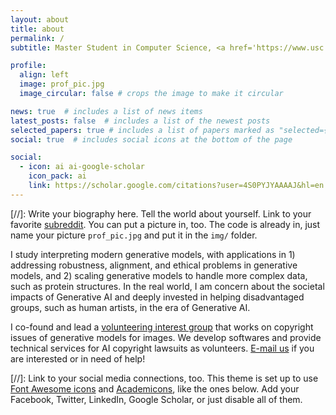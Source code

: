 ```yaml
---
layout: about
title: about
permalink: /
subtitle: Master Student in Computer Science, <a href='https://www.usc.edu/'>University of Southern California</a>. 

profile:
  align: left
  image: prof_pic.jpg
  image_circular: false # crops the image to make it circular

news: true  # includes a list of news items
latest_posts: false  # includes a list of the newest posts
selected_papers: true # includes a list of papers marked as "selected={true}"
social: true  # includes social icons at the bottom of the page

social:
  - icon: ai ai-google-scholar
    icon_pack: ai
    link: https://scholar.google.com/citations?user=4S0PYJYAAAAJ&hl=en
---
```


[//]: Write your biography here. Tell the world about yourself. Link to your favorite [subreddit](http://reddit.com). You can put a picture in, too. The code is already in, just name your picture `prof_pic.jpg` and put it in the `img/` folder.

I study interpreting modern generative models, with applications in 1) addressing robustness, alignment, and ethical problems in generative models, and 2) scaling generative models to handle more complex data, such as protein structures. In the real world, I am concern about the societal impacts of Generative AI and deeply invested in helping disadvantaged groups, such as human artists, in the era of Generative AI.

I co-found and lead a [volunteering interest group](https://psyker-team.github.io/index_en.html) that works on copyright issues of generative models for images. We develop softwares and provide technical services for AI copyright lawsuits as volunteers. [E-mail us](mailto:mist202304@gmail.com) if you are interested or in need of help!



[//]: Link to your social media connections, too. This theme is set up to use [Font Awesome icons](http://fortawesome.github.io/Font-Awesome/) and [Academicons](https://jpswalsh.github.io/academicons/), like the ones below. Add your Facebook, Twitter, LinkedIn, Google Scholar, or just disable all of them.

